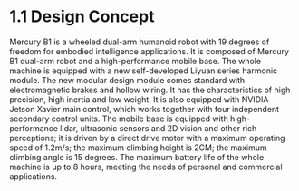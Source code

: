 # 1.1 Design Concept

Mercury B1 is a wheeled dual-arm humanoid robot with 19 degrees of freedom for embodied intelligence applications. It is composed of Mercury B1 dual-arm robot and a high-performance mobile base. The whole machine is equipped with a new self-developed Liyuan series harmonic module. The new modular design module comes standard with electromagnetic brakes and hollow wiring. It has the characteristics of high precision, high inertia and low weight. It is also equipped with NVIDIA Jetson Xavier main control, which works together with four independent secondary control units. The mobile base is equipped with high-performance lidar, ultrasonic sensors and 2D vision and other rich perceptions; it is driven by a direct drive motor with a maximum operating speed of 1.2m/s; the maximum climbing height is 2CM; the maximum climbing angle is 15 degrees. The maximum battery life of the whole machine is up to 8 hours, meeting the needs of personal and commercial applications.